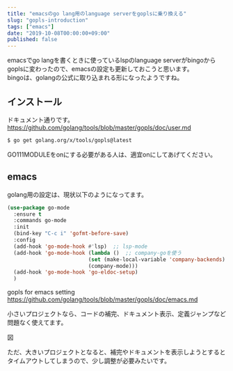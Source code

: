 ```yaml
---
title: "emacsのgo lang用のlanguage serverをgoplsに乗り換える"
slug: "gopls-introduction"
tags: ["emacs"]
date: "2019-10-08T00:00:00+09:00"
published: false
---
```


emacsでgo langを書くときに使っているlspのlanguage serverがbingoからgoplsに変わったので、emacsの設定も更新しておこうと思います。  
bingoは、golangの公式に取り込まれる形になったようですね。  

## インストール

ドキュメント通りです。  
https://github.com/golang/tools/blob/master/gopls/doc/user.md   

```bash
$ go get golang.org/x/tools/gopls@latest
```

GO111MODULEをonにする必要がある人は、適宜onにしてあげてください。

## emacs
golang用の設定は、現状以下のようになってます。

```lisp
(use-package go-mode
  :ensure t
  :commands go-mode
  :init
  (bind-key "C-c i" 'gofmt-before-save)
  :config
  (add-hook 'go-mode-hook #'lsp)  ;; lsp-mode
  (add-hook 'go-mode-hook (lambda ()  ;; company-goを使う
                          (set (make-local-variable 'company-backends) '(company-go))
                          (company-mode)))
  (add-hook 'go-mode-hook 'go-eldoc-setup)
  )
```

gopls for emacs setting  
https://github.com/golang/tools/blob/master/gopls/doc/emacs.md

小さいプロジェクトなら、コードの補完、ドキュメント表示、定義ジャンプなど問題なく使えてます。

図

ただ、大きいプロジェクトとなると、補完やドキュメントを表示しようとするとタイムアウトしてしまうので、少し調整が必要みたいです。

